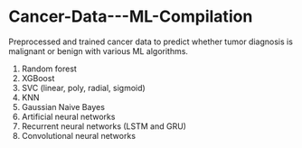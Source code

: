 # Cancer-Data---ML-Compilation
Preprocessed and trained cancer data to predict whether tumor diagnosis is malignant or benign with various ML algorithms.

1. Random forest
2. XGBoost
3. SVC (linear, poly, radial, sigmoid)
4. KNN
5. Gaussian Naive Bayes
6. Artificial neural networks
7. Recurrent neural networks (LSTM and GRU)
8. Convolutional neural networks
